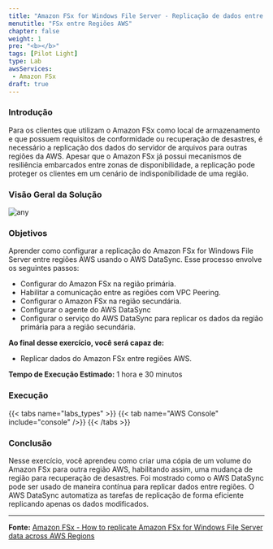 ```yaml
---
title: "Amazon FSx for Windows File Server - Replicação de dados entre regiões"
menutitle: "FSx entre Regiões AWS"
chapter: false
weight: 1
pre: "<b></b>"
tags: [Pilot Light]
type: Lab
awsServices:
 - Amazon FSx
draft: true
---
```




### Introdução
Para os clientes que utilizam o Amazon FSx como local de armazenamento e que possuem requisitos de conformidade ou recuperação de desastres, é necessário a replicação dos dados do servidor de arquivos para outras regiões da AWS. Apesar que o Amazon FSx já possui mecanismos de resiliência embarcados entre zonas de disponibilidade, a replicação pode proteger os clientes em um cenário de indisponibilidade de uma região.


### Visão Geral da Solução


![any](/images/architecture.png)

### Objetivos

Aprender como configurar a replicação do Amazon FSx for Windows File Server entre regiões AWS usando o AWS DataSync. Esse processo envolve os seguintes passos:

* Configurar do Amazon FSx na região primária.
* Habilitar a comunicação entre as regiões com VPC Peering.
* Configurar o Amazon FSx na região secundária. 
* Configurar o agente do AWS DataSync 
* Configurar o serviço do AWS DataSync para replicar os dados da região primária para a região secundária.



**Ao final desse exercício, você será capaz de:**
- Replicar dados do Amazon FSx entre regiões AWS.

**Tempo de Execução Estimado:** 1 hora e 30 minutos

### Execução
{{< tabs name="labs_types" >}} 
{{< tab name="AWS Console" include="console" />}} 
{{< /tabs >}}

<!--
### Congratulations!

You have set up AWS DataSync to copy files from the Amazon FSx file system in the source AWS Region to the Amazon FSx file system in the DR AWS Region. During task execution, AWS DataSync examines the source files and only copies the files that have changed. If you would like to watch a walkthrough of the process, please review this 
{{< youtube YO-i6GIGD1E>}}

*(you can skip to 3:37 in the video)*.
-->


### Conclusão

Nesse exercício, você aprendeu como criar uma cópia de um volume do Amazon FSx para outra região AWS, habilitando assim, uma mudança de região para recuperação de desastres. Foi mostrado como o AWS DataSync pode ser usado de maneira contínua para replicar dados entre regiões. O AWS DataSync automatiza as tarefas de replicação de forma eficiente replicando apenas os dados modificados.


----- 

**Fonte:** [Amazon FSx - How to replicate Amazon FSx for Windows File Server data across AWS Regions](https://aws.amazon.com/blogs/storage/how-to-replicate-amazon-fsx-file-server-data-across-aws-regions/)




